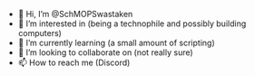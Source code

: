 - 👋 Hi, I’m @SchMOPSwastaken
- 👀 I’m interested in (being a technophile and possibly building computers)
- 🌱 I’m currently learning (a small amount of scripting)
- 💞️ I’m looking to collaborate on (not really sure)
- 📫 How to reach me (Discord)

<!---
SchMOPSwastaken/SchMOPSwastaken is a ✨ special ✨ repository because its `README.md` (this file) appears on your GitHub profile.
You can click the Preview link to take a look at your changes.
--->
